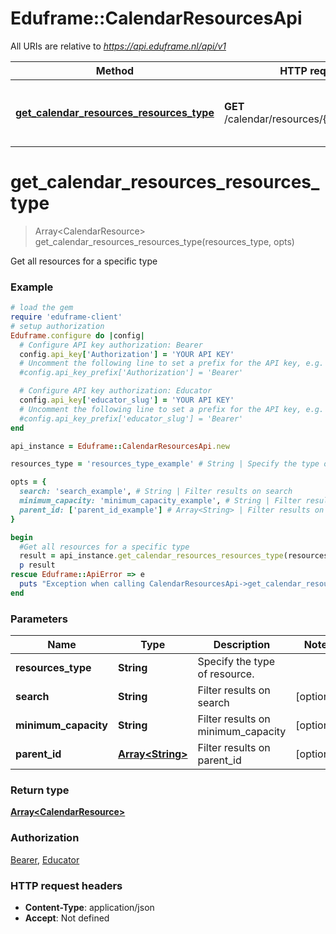 # Eduframe::CalendarResourcesApi

All URIs are relative to *https://api.eduframe.nl/api/v1*

Method | HTTP request | Description
------------- | ------------- | -------------
[**get_calendar_resources_resources_type**](CalendarResourcesApi.md#get_calendar_resources_resources_type) | **GET** /calendar/resources/{resources_type} | Get all resources for a specific type


# **get_calendar_resources_resources_type**
> Array&lt;CalendarResource&gt; get_calendar_resources_resources_type(resources_type, opts)

Get all resources for a specific type



### Example
```ruby
# load the gem
require 'eduframe-client'
# setup authorization
Eduframe.configure do |config|
  # Configure API key authorization: Bearer
  config.api_key['Authorization'] = 'YOUR API KEY'
  # Uncomment the following line to set a prefix for the API key, e.g. 'Bearer' (defaults to nil)
  #config.api_key_prefix['Authorization'] = 'Bearer'

  # Configure API key authorization: Educator
  config.api_key['educator_slug'] = 'YOUR API KEY'
  # Uncomment the following line to set a prefix for the API key, e.g. 'Bearer' (defaults to nil)
  #config.api_key_prefix['educator_slug'] = 'Bearer'
end

api_instance = Eduframe::CalendarResourcesApi.new

resources_type = 'resources_type_example' # String | Specify the type of resource.

opts = { 
  search: 'search_example', # String | Filter results on search
  minimum_capacity: 'minimum_capacity_example', # String | Filter results on minimum_capacity
  parent_id: ['parent_id_example'] # Array<String> | Filter results on parent_id
}

begin
  #Get all resources for a specific type
  result = api_instance.get_calendar_resources_resources_type(resources_type, opts)
  p result
rescue Eduframe::ApiError => e
  puts "Exception when calling CalendarResourcesApi->get_calendar_resources_resources_type: #{e}"
end
```

### Parameters

Name | Type | Description  | Notes
------------- | ------------- | ------------- | -------------
 **resources_type** | **String**| Specify the type of resource. | 
 **search** | **String**| Filter results on search | [optional] 
 **minimum_capacity** | **String**| Filter results on minimum_capacity | [optional] 
 **parent_id** | [**Array&lt;String&gt;**](String.md)| Filter results on parent_id | [optional] 

### Return type

[**Array&lt;CalendarResource&gt;**](CalendarResource.md)

### Authorization

[Bearer](../README.md#Bearer), [Educator](../README.md#Educator)

### HTTP request headers

 - **Content-Type**: application/json
 - **Accept**: Not defined



